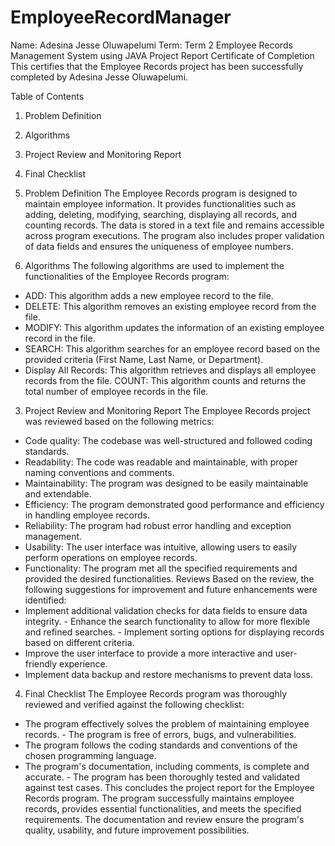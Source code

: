 # EmployeeRecordManager

Name: Adesina Jesse Oluwapelumi 
Term: Term 2
Employee Records Management System using JAVA
Project Report Certificate of Completion
This certifies that the Employee Records project has been successfully completed by Adesina Jesse Oluwapelumi.




Table of Contents
1. Problem Definition 
2. Algorithms
3. Project Review and Monitoring Report 
4. Final Checklist




1. Problem Definition
The Employee Records program is designed to maintain employee information. It provides functionalities such as adding, deleting, modifying, searching, displaying all records, and counting records. The data is stored in a text file and remains accessible across program executions. The program also includes proper validation of data fields and ensures the uniqueness of employee numbers.




2. Algorithms
The following algorithms are used to implement the functionalities of the Employee Records program:
- ADD: This algorithm adds a new employee record to the file.
- DELETE: This algorithm removes an existing employee record from the file.
- MODIFY: This algorithm updates the information of an existing employee record in the file.
- SEARCH: This algorithm searches for an employee record based on the provided criteria (First Name, Last Name, or Department).
- Display All Records: This algorithm retrieves and displays all employee records from the file.
COUNT: This algorithm counts and returns the total number of employee records in the file.

  


3. Project Review and Monitoring Report
The Employee Records project was reviewed based on the following metrics:
- Code quality: The codebase was well-structured and followed coding standards.
- Readability: The code was readable and maintainable, with proper naming conventions and comments.
- Maintainability: The program was designed to be easily maintainable and extendable.
- Efficiency: The program demonstrated good performance and efficiency in handling employee records.
- Reliability: The program had robust error handling and exception management.
- Usability: The user interface was intuitive, allowing users to easily perform operations on employee records.
- Functionality: The program met all the specified requirements and provided the desired functionalities.
Reviews
Based on the review, the following suggestions for improvement and future enhancements were identified:
- Implement additional validation checks for data fields to ensure data integrity. - Enhance the search functionality to allow for more flexible and refined searches. - Implement sorting options for displaying records based on different criteria.
- Improve the user interface to provide a more interactive and user-friendly experience.
- Implement data backup and restore mechanisms to prevent data loss.




4. Final Checklist
The Employee Records program was thoroughly reviewed and verified against the following checklist:
- The program effectively solves the problem of maintaining employee records. - The program is free of errors, bugs, and vulnerabilities.
- The program follows the coding standards and conventions of the chosen programming language.
- The program's documentation, including comments, is complete and accurate. - The program has been thoroughly tested and validated against test cases.
This concludes the project report for the Employee Records program. The program successfully maintains employee records, provides essential functionalities, and meets the specified requirements. The documentation and review ensure the program's quality, usability, and future improvement possibilities.